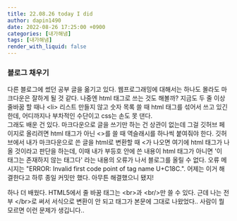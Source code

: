 ```yaml
---
title: 22.08.26 today I did
author: dapin1490
date: 2022-08-26 17:25:00 +0900
categories: [내가해냄]
tags: [내가해냄]
render_with_liquid: false
---
```


### 블로그 채우기
다른 블로그에 썼던 공부 글을 옮기고 있다. 웹프로그래밍에 대해서는 하나도 몰라도 마크다운은 잘하게 될 것 같다. 나중엔 html 태그로 쓰는 것도 해볼까? 지금도 두 줄 이상 줄바꿈 할 때나 \<li\> 리스트 만들지 않고 숫자 목록 쓸 때 html 태그를 섞어서 쓰고 있긴 한데, 어디까지나 부차적인 수단이고 css는 손도 못 댄다.   
그래도 배운 건 있다. 마크다운으로 글을 쓰기만 하는 건 상관이 없는데 그걸 깃허브 페이지로 올리려면 html 태그가 아닌 \<\>를 쓸 때 역슬래시를 하나씩 붙여줘야 한다. 깃허브에서 내가 마크다운으로 쓴 글을 html로 변환할 때 \<가 나오면 여기에 html 태그가 나올 것이라고 판단을 하는데, 이때 내가 부등호 안에 쓴 내용이 html 태그가 아니면 '이 태그는 존재하지 않는 태그다' 라는 내용의 오류가 나서 블로그를 올릴 수 없다. 오류 메시지는 "ERROR: Invalid first code point of tag name U+C18C.". 어제는 이거 해결한다고 하루 종일 커밋만 했다. 아무튼 해결했으니 됐지!  
  
하나 더 배웠다. HTML5에서 줄 바꿈 태그는 \<br\>과 \<br/\>만 쓸 수 있다. 근데 나는 전부 \</br\>로 써서 서식으로 변환이 안 되고 태그가 본문에 그대로 나왔었다.. 사람이 뭘 모르면 이런 문제가 생깁니다..  